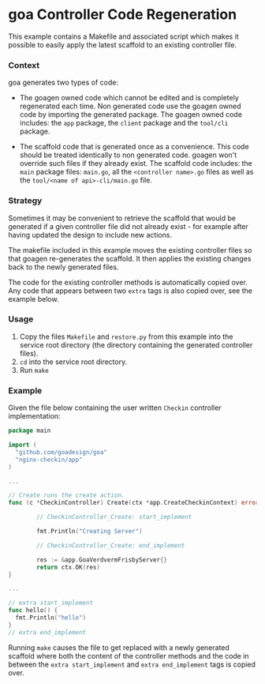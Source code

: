 goa Controller Code Regeneration
================================

This example contains a Makefile and associated script which makes it possible to easily
apply the latest scaffold to an existing controller file.

### Context

goa generates two types of code:

* The goagen owned code which cannot be edited and is completely regenerated each time. Non
  generated code use the goagen owned code by importing the generated package.
  The goagen owned code includes: the `app` package, the `client` package and the `tool/cli`
  package.

* The scaffold code that is generated once as a convenience. This code should be treated
  identically to non generated code. goagen won't override such files if they already exist.
  The scaffold code includes: the `main` package files: `main.go`,  all the
  `<controller name>.go` files as well as the `tool/<name of api>-cli/main.go` file.

### Strategy

Sometimes it may be convenient to retrieve the scaffold that would be generated if a given
controller file did not already exist - for example after having updated the design to
include new actions.

The makefile included in this example moves the existing controller files so that goagen
re-generates the scaffold. It then applies the existing changes back to the newly generated
files.

The code for the existing controller methods is automatically copied over. Any code that
appears between two `extra` tags is also copied over, see the example below.

### Usage

1. Copy the files `Makefile` and `restore.py` from this example into the service root directory (the directory containing the generated controller files).
2. `cd` into the service root directory.
3. Run `make`

### Example

Given the file below containing the user written `Checkin` controller implementation:

```Go
package main

import (
  "github.com/goadesign/goa"
  "nginx-checkin/app"
)

...

// Create runs the create action.
func (c *CheckinController) Create(ctx *app.CreateCheckinContext) error {

        // CheckinController_Create: start_implement

        fmt.Println("Creating Server")

        // CheckinController_Create: end_implement

        res := &app.GoaVerdvermFrisbyServer{}
        return ctx.OK(res)
}

...

// extra start_implement
func hello() {
  fmt.Println("hello")
}
// extra end_implement
```

Running `make` causes the file to get replaced with a newly generated scaffold 
where both the content of the controller methods and the code in between the
`extra start_implement` and `extra end_implement` tags is copied over.
